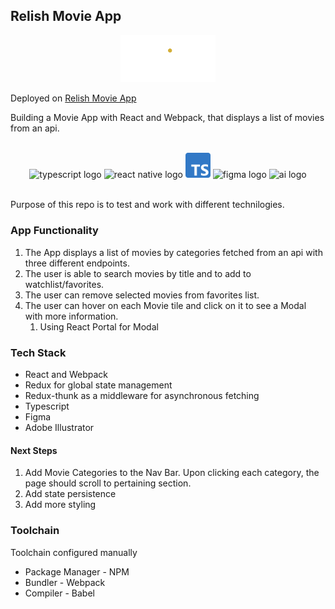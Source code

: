 ## Relish Movie App

<p align='center'>
<img src="public/assets/logo_gold.png#gh-dark-mode-only" style=" width:30%; height:auto ">
</p>

Deployed on
[Relish Movie App](https://gentjanad.github.io/Movie-Review/)

Building a Movie App with React and Webpack, that displays a list of movies from an api.
</br>
</br>

<div align="center">
<img alt="typescript logo" width="40px" src="https://upload.wikimedia.org/wikipedia/commons/thumb/9/99/Unofficial_JavaScript_logo_2.svg/1200px-Unofficial_JavaScript_logo_2.svg.png" />
<img alt="react native logo" width="40px" src="https://upload.wikimedia.org/wikipedia/commons/a/a7/React-icon.svg" />
<img alt="ts logo" width="40px" src="./public/assets/Typescript_logo_2020.svg.png"/>
<img  alt="figma logo" width="40px" src="https://upload.wikimedia.org/wikipedia/commons/3/33/Figma-logo.svg"  height="37"/>
<img alt="ai logo" width="40px" src="https://upload.wikimedia.org/wikipedia/commons/a/a0/Adobe_Illustrator_icon_CS6.svg"/>
</div>

</br>

Purpose of this repo is to test and work with different technilogies.

### App Functionality

1. The App displays a list of movies by categories fetched from an api with three different endpoints.
2. The user is able to search movies by title and to add to watchlist/favorites.
3. The user can remove selected movies from favorites list.
4. The user can hover on each Movie tile and click on it to see a Modal with more information.
   1. Using React Portal for Modal

### Tech Stack

- React and Webpack
- Redux for global state management
- Redux-thunk as a middleware for asynchronous fetching
- Typescript
- Figma
- Adobe Illustrator

#### Next Steps

1. Add Movie Categories to the Nav Bar. Upon clicking each category, the page should scroll to pertaining section.
2. Add state persistence
3. Add more styling

### Toolchain

Toolchain configured manually

- Package Manager - NPM
- Bundler - Webpack
- Compiler - Babel

